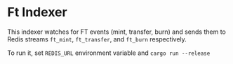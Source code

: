 # Ft Indexer

This indexer watches for FT events (mint, transfer, burn) and sends them to Redis streams `ft_mint`, `ft_transfer`, and `ft_burn` respectively.

To run it, set `REDIS_URL` environment variable and `cargo run --release`
